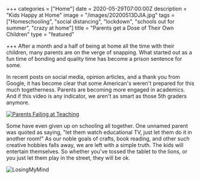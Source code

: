 +++
categories = ["Home"]
date = 2020-05-29T07:00:00Z
description = "Kids Happy at Home"
image = "/images/20200513DJIA.jpg"
tags = ["Homeschooling", "social distancing", "lockdown", "schools out for summer", "crazy at home"]
title = "Parents get a Dose of Their Own Children"
type = "featured"

+++
After a month and a half of being at home all the time with their children, many parents are on the verge of snapping.  What started out as a fun time of bonding and quality time has become a prison sentence for some.

In recent posts on social media, opinion articles, and a thank you from Google, it has become clear that some American's weren't prepared for this much togetherness.  Parents are becoming more engaged in academics.  And if this video is any indicator, we aren't as smart as those 5th graders anymore.

[![Parents Failing at Teaching](http://img.youtube.com/vi/GqmLCMiUrdo/0.jpg)](http://www.youtube.com/watch?v=GqmLCMiUrdo "Google Thanks Teachers")

Some have even given up on schooling all together.  One unnamed parent was quoted as saying, "let them watch educational TV, just let them do it in another room!"  As our noble goals of crafts, book reading, and other such creative hobbies falls away, we are left with a simple truth.  The kids will entertain themselves.  So whether you've tossed the tablet to the lions, or you just let them play in the street, they will be ok.  

![LosingMyMind](images/CoronaHomeKidsMeme.jpg)